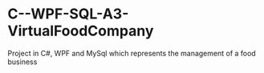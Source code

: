 # C--WPF-SQL-A3-VirtualFoodCompany
Project in C#, WPF and MySql which represents the management of a food business
